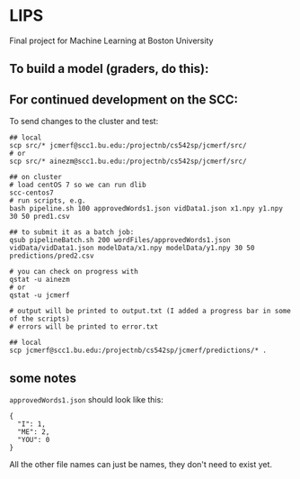 # LIPS
Final project for Machine Learning at Boston University

## To build a model (graders, do this):


## For continued development on the SCC:

To send changes to the cluster and test:
```
## local
scp src/* jcmerf@scc1.bu.edu:/projectnb/cs542sp/jcmerf/src/
# or 
scp src/* ainezm@scc1.bu.edu:/projectnb/cs542sp/jcmerf/src/

## on cluster
# load centOS 7 so we can run dlib
scc-centos7
# run scripts, e.g.
bash pipeline.sh 100 approvedWords1.json vidData1.json x1.npy y1.npy 30 50 pred1.csv

## to submit it as a batch job:
qsub pipelineBatch.sh 200 wordFiles/approvedWords1.json vidData/vidData1.json modelData/x1.npy modelData/y1.npy 30 50 predictions/pred2.csv

# you can check on progress with 
qstat -u ainezm 
# or
qstat -u jcmerf

# output will be printed to output.txt (I added a progress bar in some of the scripts)
# errors will be printed to error.txt

## local
scp jcmerf@scc1.bu.edu:/projectnb/cs542sp/jcmerf/predictions/* .

```
## some notes
`approvedWords1.json` should look like this:
```
{
  "I": 1,
  "ME": 2,
  "YOU": 0
}
```
All the other file names can just be names, they don't need to exist yet.
